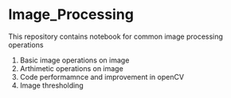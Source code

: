 # Image_Processing
This repository contains notebook for common image processing operations

1. Basic image operations on image
2. Arthimetic operations on image
3. Code performamnce and improvement in openCV
4. Image thresholding
